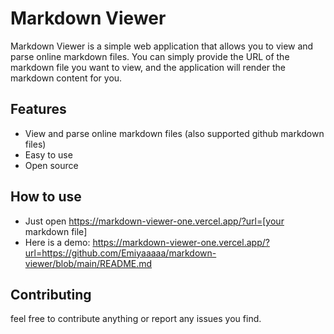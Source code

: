 # Markdown Viewer
Markdown Viewer is a simple web application that allows you to view and parse online markdown files. You can simply provide the URL of the markdown file you want to view, and the application will render the markdown content for you.

## Features
 - View and parse online markdown files (also supported github markdown files)
 - Easy to use
 - Open source

## How to use
 - Just open https://markdown-viewer-one.vercel.app/?url=[your markdown file]
 - Here is a demo: https://markdown-viewer-one.vercel.app/?url=https://github.com/Emiyaaaaa/markdown-viewer/blob/main/README.md

## Contributing
feel free to contribute anything or report any issues you find.